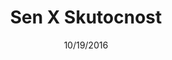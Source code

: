 ---
title:  "Sen X Skutocnost"
subTitle: "\"Pise sa rok 1938, ked si nacisticke Nemecko tzv. anslusom nasilne pripaja Rakusko. Hitler sa zaroven netaji snahami zlikvidovat susedne Ceskoslovenso\""
subSubTitle: "historia 1938 - 1945 in <strong>5 chapters</strong>"
emailCTA: "Let me know when the story opens"
emailSubTitle: "first chapter will be release on 26. October"
slug: landing
date:   10/19/2016
taxonomy:
    tag: [sample post, featured, installation]
image: sxs-bg.jpg
---